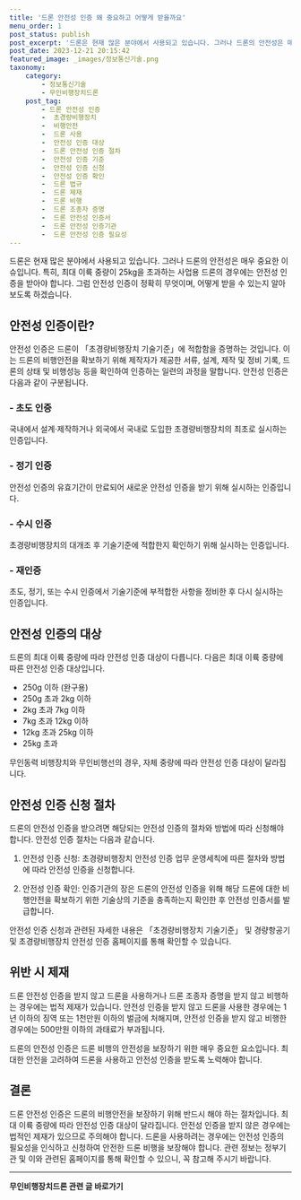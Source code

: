 ```yaml
---
title: '드론 안전성 인증 왜 중요하고 어떻게 받을까요'
menu_order: 1
post_status: publish
post_excerpt: '드론은 현재 많은 분야에서 사용되고 있습니다. 그러나 드론의 안전성은 매우 중요한 이슈입니다. 특히, 최대 이륙 중량이 25kg을 초과하는 사업용 드론의 경우에는 안전성 인증을 받아야 합니다. 그럼 안전성 인증이 정확히 무엇이며, 어떻게 받을 수 있는지 알아보도록 하겠습니다.'
post_date: 2023-12-21 20:15:42
featured_image: _images/정보통신기술.png
taxonomy:
    category:
        - 정보통신기술
        - 무인비행장치드론
    post_tag:
        - 드론 안전성 인증
        -  초경량비행장치
        -  비행안전
        -  드론 사용
        -  안전성 인증 대상
        -  드론 안전성 인증 절차
        -  안전성 인증 기준
        -  안전성 인증 신청
        -  안전성 인증 확인
        -  드론 법규
        -  드론 제재
        -  드론 비행
        -  드론 조종자 증명
        -  드론 안전성 인증서
        -  드론 안전성 인증기관
        -  드론 안전성 인증 필요성
---
```


드론은 현재 많은 분야에서 사용되고 있습니다. 그러나 드론의 안전성은 매우 중요한 이슈입니다. 특히, 최대 이륙 중량이 25kg을 초과하는 사업용 드론의 경우에는 안전성 인증을 받아야 합니다. 그럼 안전성 인증이 정확히 무엇이며, 어떻게 받을 수 있는지 알아보도록 하겠습니다.

## 안전성 인증이란?
안전성 인증은 드론이 「초경량비행장치 기술기준」에 적합함을 증명하는 것입니다. 이는 드론의 비행안전을 확보하기 위해 제작자가 제공한 서류, 설계, 제작 및 정비 기록, 드론의 상태 및 비행성능 등을 확인하여 인증하는 일련의 과정을 말합니다. 안전성 인증은 다음과 같이 구분됩니다.

### - 초도 인증
  국내에서 설계·제작하거나 외국에서 국내로 도입한 초경량비행장치의 최초로 실시하는 인증입니다.

### - 정기 인증
  안전성 인증의 유효기간이 만료되어 새로운 안전성 인증을 받기 위해 실시하는 인증입니다.

### - 수시 인증
  초경량비행장치의 대개조 후 기술기준에 적합한지 확인하기 위해 실시하는 인증입니다.

### - 재인증
  초도, 정기, 또는 수시 인증에서 기술기준에 부적합한 사항을 정비한 후 다시 실시하는 인증입니다.

## 안전성 인증의 대상
드론의 최대 이륙 중량에 따라 안전성 인증 대상이 다릅니다. 다음은 최대 이륙 중량에 따른 안전성 인증 대상입니다.

- 250g 이하 (완구용)
- 250g 초과 2kg 이하
- 2kg 초과 7kg 이하
- 7kg 초과 12kg 이하
- 12kg 초과 25kg 이하
- 25kg 초과

무인동력 비행장치와 무인비행선의 경우, 자체 중량에 따라 안전성 인증 대상이 달라집니다.

## 안전성 인증 신청 절차
드론의 안전성 인증을 받으려면 해당되는 안전성 인증의 절차와 방법에 따라 신청해야 합니다. 안전성 인증 절차는 다음과 같습니다.

1. 안전성 인증 신청: 초경량비행장치 안전성 인증 업무 운영세칙에 따른 절차와 방법에 따라 안전성 인증을 신청합니다.

2. 안전성 인증 확인: 인증기관의 장은 드론의 안전성 인증을 위해 해당 드론에 대한 비행안전을 확보하기 위한 기술상의 기준을 충족하는지 확인한 후 안전성 인증서를 발급합니다.

안전성 인증 신청과 관련된 자세한 내용은 「초경량비행장치 기술기준」 및 경량항공기 및 초경량비행장치 안전성 인증 홈페이지를 통해 확인할 수 있습니다.

## 위반 시 제재
드론 안전성 인증을 받지 않고 드론을 사용하거나 드론 조종자 증명을 받지 않고 비행하는 경우에는 법적 제재가 있습니다. 안전성 인증을 받지 않고 드론을 사용한 경우에는 1년 이하의 징역 또는 1천만원 이하의 벌금에 처해지며, 안전성 인증을 받지 않고 비행한 경우에는 500만원 이하의 과태료가 부과됩니다.

드론의 안전성 인증은 드론 비행의 안전성을 보장하기 위한 매우 중요한 요소입니다. 최대한 안전을 고려하여 드론을 사용하고 안전성 인증을 받도록 노력해야 합니다. 

## 결론
드론 안전성 인증은 드론의 비행안전을 보장하기 위해 반드시 해야 하는 절차입니다. 최대 이륙 중량에 따라 안전성 인증 대상이 달라집니다. 안전성 인증을 받지 않은 경우에는 법적인 제재가 있으므로 주의해야 합니다. 드론을 사용하려는 경우에는 안전성 인증의 필요성을 인식하고 신청하여 안전한 드론 비행을 보장해야 합니다. 관련 정보는 정부기관 및 이와 관련된 홈페이지를 통해 확인할 수 있으니, 꼭 참고해 주시기 바랍니다.
<!-- wp:separator -->
<hr class="wp-block-separator has-alpha-channel-opacity"/>
<!-- /wp:separator -->

<!-- wp:group {"backgroundColor":"base","layout":{"type":"constrained"}} -->
<div class="wp-block-group has-base-background-color has-background"><!-- wp:paragraph {"align":"center","fontSize":"medium"} -->
<p class="has-text-align-center has-large-font-size"><strong>무인비행장치드론 관련 글 바로가기</strong></p>
<!-- /wp:paragraph -->


<!-- wp:latest-posts
{"categories":[{"id":35015,"count":19,"description":"","link":"https://uknowlaw.com/category/%eb%ac%b4%ec%9d%b8%eb%b9%84%ed%96%89%ec%9e%a5%ec%b9%98%eb%93%9c%eb%a1%a0/","name":"무인비행장치드론","slug":"무인비행장치드론","taxonomy":"category","parent":0,"meta":[],"_links":{"self":[{"href":"https://uknowlaw.com/wp-json/wp/v2/categories/35015"}],"collection":[{"href":"https://uknowlaw.com/wp-json/wp/v2/categories"}],"about":[{"href":"https://uknowlaw.com/wp-json/wp/v2/taxonomies/category"}],"wp:post_type":[{"href":"https://uknowlaw.com/wp-json/wp/v2/posts?categories=35015"}],"curies":[{"name":"wp","href":"https://api.w.org/{rel}","templated":true}]}}],"postsToShow":100,"excerptLength":28,"postLayout":"grid","columns":2,"featuredImageAlign":"left","featuredImageSizeSlug":"large","fontSize":"small"} /--></div>
<!-- /wp:group -->
